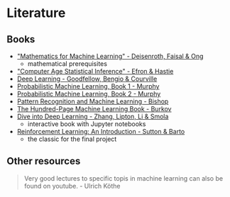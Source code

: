 # Literature

## Books
- ["Mathematics for Machine Learning" - Deisenroth, Faisal & Ong](https://mml-book.github.io/)
  - mathematical prerequisites
- ["Computer Age Statistical Inference" - Efron & Hastie](https://hastie.su.domains/CASI/)
- [Deep Learning - Goodfellow, Bengio & Courville](https://www.deeplearningbook.org/)
- [Probabilistic Machine Learning, Book 1 - Murphy](https://probml.github.io/pml-book/book1.html)
- [Probabilistic Machine Learning, Book 2 - Murphy](https://probml.github.io/pml-book/book2.html)
- [Pattern Recognition and Machine Learning - Bishop](https://www.microsoft.com/en-us/research/uploads/prod/2006/01/Bishop-Pattern-Recognition-and-Machine-Learning-2006.pdf)
- [The Hundred-Page Machine Learning Book - Burkov](https://freecomputerbooks.com/The-Hundred-Page-Machine-Learning-Book.html)
- [Dive into Deep Learning - Zhang, Lipton, Li & Smola](https://d2l.ai/)
  - interactive book with Jupyter notebooks
- [Reinforcement Learning: An Introduction - Sutton & Barto](http://incompleteideas.net/book/the-book.html)
  - the classic for the final project

## Other resources
> Very good lectures to specific topis in machine learning can also be found on youtube. - Ulrich Köthe
